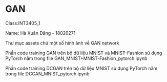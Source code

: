# GAN
Class:INT3405_1

Name: Hà Xuân Đăng - 18020271

Thư mục assets chứ một số hình ảnh về GAN network

Phần code training GAN trên bộ dữ liệu MNIST và MNIST-Fashion sử dụng PyTorch nằm trong file GAN_MNIST+MNIST-Fashion_pytorch.ipynb

Phần code training DCGAN trên bộ dữ liệu MNIST sử dụng PyTorch nằm trong file DCGAN_MNIST_pytorch.ipynb
